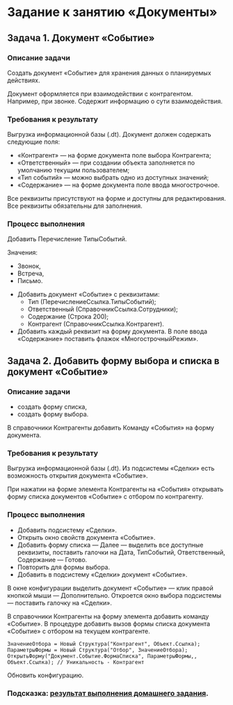 # Задание к занятию «Документы»

## Задача 1. Документ «Событие»

### Описание задачи

Создать документ «Событие» для хранения данных о планируемых действиях.

Документ оформляется при взаимодействии с контрагентом. Например, при звонке. Содержит информацию о сути взаимодействия.

### Требования к результату

Выгрузка информационной базы (.dt). Документ должен содержать следующие поля:

* «Контрагент» — на форме документа поле выбора Контрагента;
* «Ответственный» — при создании объекта заполняется по умолчанию текущим пользователем;
* «Тип событий» — можно выбрать одно из доступных значений;
* «Содержание» — на форме документа поле ввода многострочное.


Все реквизиты присутствуют на форме и доступны для редактирования. Все реквизиты обязательны для заполнения.

### Процесс выполнения

Добавить Перечисление ТипыСобытий.

Значения:
- Звонок,
- Встреча,
- Письмо.

* Добавить документ «Событие» с реквизитами:
  * Тип (ПеречислениеСсылка.ТипыСобытий);
  * Ответственный (СправочникСсылка.Сотрудники);
  * Содержание (Строка 200);
  * Контрагент (СправочникСсылка.Контрагент).
* Добавить каждый реквизит на форму документа. В поле ввода «Содержание» поставить флажок «МногострочныйРежим».

## Задача 2. Добавить форму выбора и списка в документ «Событие» 

### Описание задачи

* создать форму списка,
* создать форму выбора.

В справочники Контрагенты добавить Команду «События» на форму документа.

### Требования к результату

Выгрузка информационной базы (.dt). Из подсистемы «Сделки» есть возможность открытия документа «Событие».

При нажатии на форме элемента Контрагенты на «События» открывать форму списка документов «Событие» с отбором по контрагенту.

### Процесс выполнения

* Добавить подсистему «Сделки».
* Открыть окно свойств документа «Событие».
* Добавить форму списка — Далее — выделить все доступные реквизиты, поставить галочки на Дата, ТипСобытий, Ответственный, Содержание — Готово.
* Повторить для формы выбора.
* Добавить в подсистему «Сделки» документ «Событие».

В окне конфигурации выделить документ «Событие» — клик правой кнопкой мыши — Дополнительно.
Откроется окно выбора подсистемы — поставить галочку на «Сделки».

В справочники Контрагенты на форму элемента добавить команду «Событие».
В процедуре добавить вызов формы списка документа «Событие» с отбором на текущем контрагенте.

```bsl
ЗначениеОтбора = Новый Структура("Контрагент", Объект.Ссылка);
ПараметрыФормы = Новый Структура("Отбор", ЗначениеОтбора);
ОткрытьФорму("Документ.Событие.ФормаСписка", ПараметрыФормы,, Объект.Ссылка); // Уникальность - Контрагент
```

Обновить конфигурацию.

### Подсказка: [результат выполнения домашнего задания](Examples/homework-5-1-example.md).

